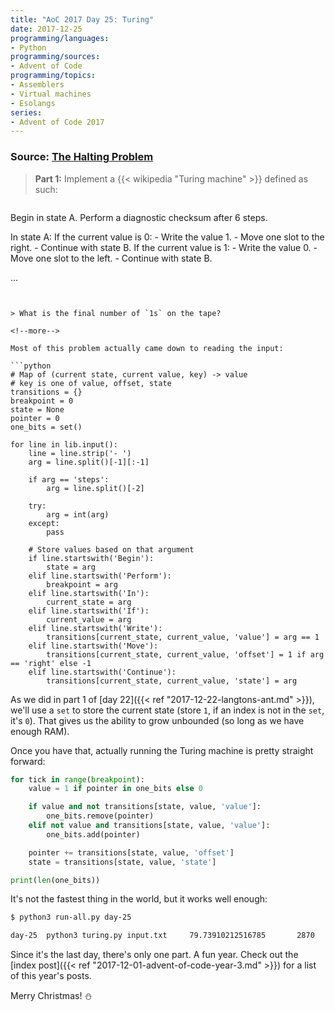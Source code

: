 ```yaml
---
title: "AoC 2017 Day 25: Turing"
date: 2017-12-25
programming/languages:
- Python
programming/sources:
- Advent of Code
programming/topics:
- Assemblers
- Virtual machines
- Esolangs
series:
- Advent of Code 2017
---
```

### Source: [The Halting Problem](http://adventofcode.com/2017/day/25)

> **Part 1:** Implement a {{< wikipedia "Turing machine" >}} defined as such:

> ```text
Begin in state A.
Perform a diagnostic checksum after 6 steps.

In state A:
  If the current value is 0:
    - Write the value 1.
    - Move one slot to the right.
    - Continue with state B.
  If the current value is 1:
    - Write the value 0.
    - Move one slot to the left.
    - Continue with state B.

...
```


> What is the final number of `1s` on the tape?

<!--more-->

Most of this problem actually came down to reading the input:

```python
# Map of (current state, current value, key) -> value
# key is one of value, offset, state
transitions = {}
breakpoint = 0
state = None
pointer = 0
one_bits = set()

for line in lib.input():
    line = line.strip('- ')
    arg = line.split()[-1][:-1]

    if arg == 'steps':
        arg = line.split()[-2]

    try:
        arg = int(arg)
    except:
        pass

    # Store values based on that argument
    if line.startswith('Begin'):
        state = arg
    elif line.startswith('Perform'):
        breakpoint = arg
    elif line.startswith('In'):
        current_state = arg
    elif line.startswith('If'):
        current_value = arg
    elif line.startswith('Write'):
        transitions[current_state, current_value, 'value'] = arg == 1
    elif line.startswith('Move'):
        transitions[current_state, current_value, 'offset'] = 1 if arg == 'right' else -1
    elif line.startswith('Continue'):
        transitions[current_state, current_value, 'state'] = arg
```

As we did in part 1 of [day 22]({{< ref "2017-12-22-langtons-ant.md" >}}), we'll use a `set` to store the current state (store `1`, if an index is not in the `set`, it's `0`). That gives us the ability to grow unbounded (so long as we have enough RAM).

Once you have that, actually running the Turing machine is pretty straight forward:

```python
for tick in range(breakpoint):
    value = 1 if pointer in one_bits else 0

    if value and not transitions[state, value, 'value']:
        one_bits.remove(pointer)
    elif not value and transitions[state, value, 'value']:
        one_bits.add(pointer)

    pointer += transitions[state, value, 'offset']
    state = transitions[state, value, 'state']

print(len(one_bits))
```

It's not the fastest thing in the world, but it works well enough:

```bash
$ python3 run-all.py day-25

day-25  python3 turing.py input.txt     79.73910212516785       2870
```

Since it's the last day, there's only one part. A fun year. Check out the [index post]({{< ref "2017-12-01-advent-of-code-year-3.md" >}}) for a list of this year's posts.

Merry Christmas! :snowman:
